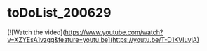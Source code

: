 # toDoList_200629
[![Watch the video](https://www.youtube.com/watch?v=XZYEsA1vzgg&feature=youtu.be](https://youtu.be/T-D1KVIuvjA)
